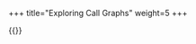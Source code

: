+++
title="Exploring Call Graphs"
weight=5
+++

{{<snippet file="src/test/scala/io/shiftleft/joern/CallGraphTests.scala" language="scala">}}
